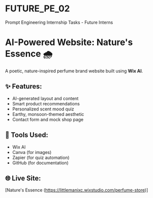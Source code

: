 # FUTURE_PE_02
Prompt Engineering Internship Tasks - Future Interns

# AI-Powered Website: Nature's Essence 🌧️

A poetic, nature-inspired perfume brand website built using **Wix AI**.

## ✨ Features:
- AI-generated layout and content
- Smart product recommendations
- Personalized scent mood quiz
- Earthy, monsoon-themed aesthetic
- Contact form and mock shop page

## 🔧 Tools Used:
- Wix AI
- Canva (for images)
- Zapier (for quiz automation)
- GitHub (for documentation)

## 🌐 Live Site:
[Nature's Essence (https://littlemanixc.wixstudio.com/perfume-store)]
